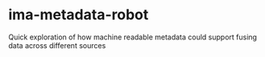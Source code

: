 # ima-metadata-robot
Quick exploration of how machine readable metadata could support fusing data across different sources
